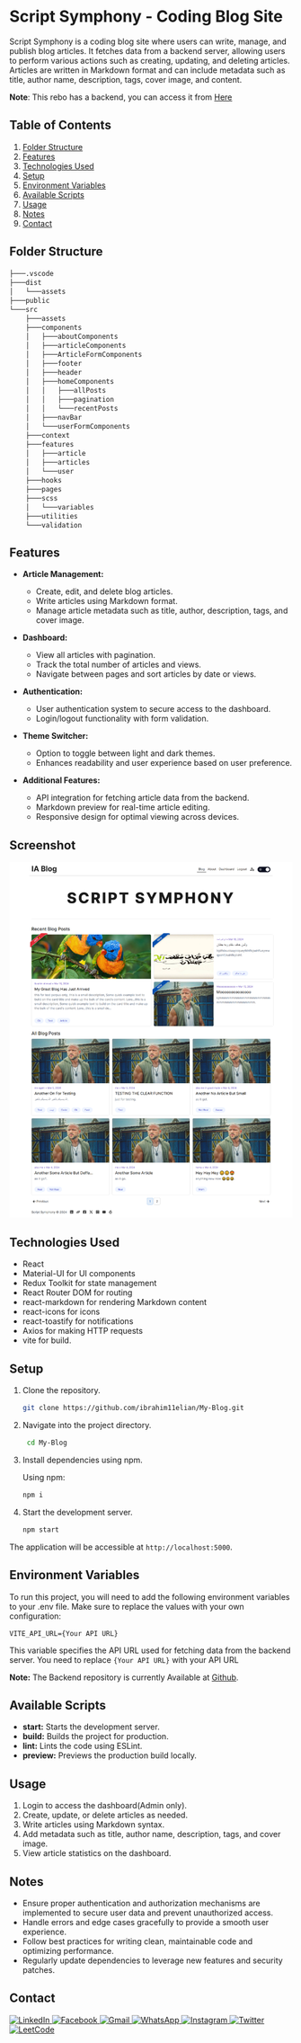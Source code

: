 # Script Symphony - Coding Blog Site

Script Symphony is a coding blog site where users can write, manage, and publish blog articles. It fetches data from a backend server, allowing users to perform various actions such as creating, updating, and deleting articles. Articles are written in Markdown format and can include metadata such as title, author name, description, tags, cover image, and content.

**Note**: This rebo has a backend, you can access it from [Here](https://github.com/ibrahim11elian/scriptSymphony-backend)

## Table of Contents

1. [Folder Structure](#folder-structure)
2. [Features](#features)
3. [Technologies Used](#technologies-used)
4. [Setup](#setup)
5. [Environment Variables](#environment-variables)
6. [Available Scripts](#available-scripts)
7. [Usage](#usage)
8. [Notes](#notes)
9. [Contact](#contact)

## Folder Structure

```
├───.vscode
├───dist
│   └───assets
├───public
└───src
    ├───assets
    ├───components
    │   ├───aboutComponents
    │   ├───articleComponents
    │   ├───ArticleFormComponents
    │   ├───footer
    │   ├───header
    │   ├───homeComponents
    │   │   ├───allPosts
    │   │   ├───pagination
    │   │   └───recentPosts
    │   ├───navBar
    │   └───userFormComponents
    ├───context
    ├───features
    │   ├───article
    │   ├───articles
    │   └───user
    ├───hooks
    ├───pages
    ├───scss
    │   └───variables
    ├───utilities
    └───validation
```

## Features

- **Article Management:**

  - Create, edit, and delete blog articles.
  - Write articles using Markdown format.
  - Manage article metadata such as title, author, description, tags, and cover image.

- **Dashboard:**

  - View all articles with pagination.
  - Track the total number of articles and views.
  - Navigate between pages and sort articles by date or views.

- **Authentication:**

  - User authentication system to secure access to the dashboard.
  - Login/logout functionality with form validation.

- **Theme Switcher:**

  - Option to toggle between light and dark themes.
  - Enhances readability and user experience based on user preference.

- **Additional Features:**
  - API integration for fetching article data from the backend.
  - Markdown preview for real-time article editing.
  - Responsive design for optimal viewing across devices.

## Screenshot

![Screenshot](./src/assets/screenshot.png)

## Technologies Used

- React
- Material-UI for UI components
- Redux Toolkit for state management
- React Router DOM for routing
- react-markdown for rendering Markdown content
- react-icons for icons
- react-toastify for notifications
- Axios for making HTTP requests
- vite for build.

## Setup

1. Clone the repository.

   ```bash
   git clone https://github.com/ibrahim11elian/My-Blog.git
   ```

2. Navigate into the project directory.

   ```bash
    cd My-Blog
   ```

3. Install dependencies using npm.

   Using npm:

   ```bash
   npm i
   ```

4. Start the development server.

   ```bash
   npm start
   ```

The application will be accessible at `http://localhost:5000`.

## Environment Variables

To run this project, you will need to add the following environment variables to your .env file. Make sure to replace the values with your own configuration:

```plaintext
VITE_API_URL={Your API URL}
```

This variable specifies the API URL used for fetching data from the backend server. You need to replace `{Your API URL}` with your API URL

**Note:** The Backend repository is currently Available at [Github](https://github.com/ibrahim11elian/scriptSymphony-backend).

## Available Scripts

- **start:** Starts the development server.
- **build:** Builds the project for production.
- **lint:** Lints the code using ESLint.
- **preview:** Previews the production build locally.

## Usage

1. Login to access the dashboard(Admin only).
2. Create, update, or delete articles as needed.
3. Write articles using Markdown syntax.
4. Add metadata such as title, author name, description, tags, and cover image.
5. View article statistics on the dashboard.

## Notes

- Ensure proper authentication and authorization mechanisms are implemented to secure user data and prevent unauthorized access.
- Handle errors and edge cases gracefully to provide a smooth user experience.
- Follow best practices for writing clean, maintainable code and optimizing performance.
- Regularly update dependencies to leverage new features and security patches.

## Contact

 <p align="left">

<a href="https://www.linkedin.com/in/ibrahim-ahmed-a8bba9196" target="_blank">![LinkedIn](https://img.shields.io/badge/linkedin-%230077B5.svg?style=for-the-badge&logo=linkedin&logoColor=white)
</a>
<a href="https://www.facebook.com/ibrahim11ahmed" target="_blank">![Facebook](https://img.shields.io/badge/Facebook-%231877F2.svg?style=for-the-badge&logo=Facebook&logoColor=white)
</a>
<a href="mailto:ibrahim11elian@gmail.com" target="_blank">![Gmail](https://img.shields.io/badge/Gmail-D14836?style=for-the-badge&logo=gmail&logoColor=white)
</a>
<a href="tel:+201157676284" target="_blank">![WhatsApp](https://img.shields.io/badge/WhatsApp-25D366?style=for-the-badge&logo=whatsapp&logoColor=white)
</a>
<a href="https://www.instagram.com/ibrahim11ahmed/" target="_blank">![Instagram](https://img.shields.io/badge/Instagram-%23E4405F.svg?style=for-the-badge&logo=Instagram&logoColor=white)
</a>
<a href="https://twitter.com/ibrahim11elian" target="_blank">![Twitter](https://img.shields.io/badge/Twitter-%231DA1F2.svg?style=for-the-badge&logo=Twitter&logoColor=white)
<a href="https://leetcode.com/ibrahim11elian" target="_blank">![LeetCode](https://img.shields.io/badge/LeetCode-000000?style=for-the-badge&logo=LeetCode&logoColor=#d16c06)

</p>
